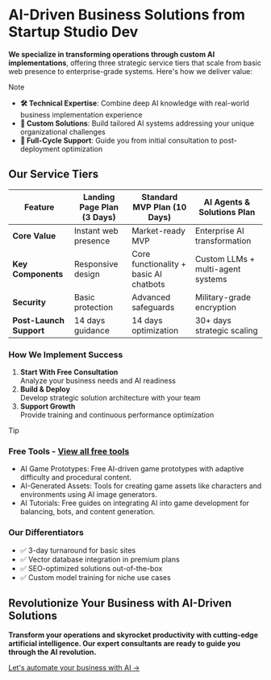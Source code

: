 # AI-Driven Business Solutions from Startup Studio Dev

**We specialize in transforming operations through custom AI implementations**, offering three strategic service tiers that scale from basic web presence to enterprise-grade systems. Here's how we deliver value:

> [!NOTE]  
> - **🛠️ Technical Expertise**: Combine deep AI knowledge with real-world business implementation experience
> - **🎯 Custom Solutions**: Build tailored AI systems addressing your unique organizational challenges
> - **🚀 Full-Cycle Support**: Guide you from initial consultation to post-deployment optimization

## Our Service Tiers

| Feature                | Landing Page Plan (3 Days) | Standard MVP Plan (10 Days) | AI Agents & Solutions Plan |
|------------------------|----------------------------|-----------------------------|----------------------------|
| **Core Value**          | Instant web presence       | Market-ready MVP            | Enterprise AI transformation |
| **Key Components**      | Responsive design          | Core functionality + basic AI chatbots | Custom LLMs + multi-agent systems |
| **Security**            | Basic protection           | Advanced safeguards         | Military-grade encryption  |
| **Post-Launch Support** | 14 days guidance            | 14 days optimization        | 30+ days strategic scaling |

### How We Implement Success
1. **Start With Free Consultation**  
    Analyze your business needs and AI readiness
2. **Build & Deploy**  
    Develop strategic solution architecture with your team
3. **Support Growth**  
   Provide training and continuous performance optimization

> [!TIP]
> ### Free Tools - [View all free tools](https://freetools.startupstudio.dev/)
> - AI Game Prototypes: Free AI-driven game prototypes with adaptive difficulty and procedural content.
> - AI-Generated Assets: Tools for creating game assets like characters and environments using AI image generators.
> - AI Tutorials: Free guides on integrating AI into game development for balancing, bots, and content generation.

### Our Differentiators
- ✅ 3-day turnaround for basic sites
- ✅ Vector database integration in premium plans
- ✅ SEO-optimized solutions out-of-the-box
- ✅ Custom model training for niche use cases

## Revolutionize Your Business with AI-Driven Solutions
**Transform your operations and skyrocket productivity with cutting-edge artificial intelligence. Our expert consultants are ready to guide you through the AI revolution.**

[Let's automate your business with AI →](https://startupstudio.dev/)


